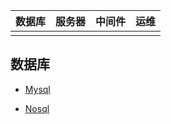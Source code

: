 | 数据库 | 服务器 | 中间件 | 运维 |
| :----: | :----: | :----: | :--: |
|        |        |        |      |



## 数据库

- [Mysql](https://github.com/CyC2018/CS-Notes)

- [Nosql](https://github.com/CyC2018/CS-Notes)
